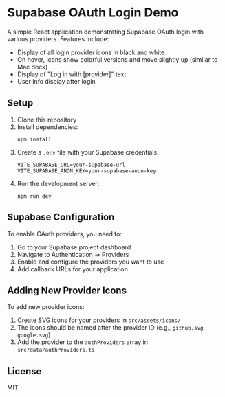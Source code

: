 # Supabase OAuth Login Demo

A simple React application demonstrating Supabase OAuth login with various providers. Features include:

- Display of all login provider icons in black and white
- On hover, icons show colorful versions and move slightly up (similar to Mac dock)
- Display of "Log in with [provider]" text
- User info display after login

## Setup

1. Clone this repository
2. Install dependencies:
   ```
   npm install
   ```
3. Create a `.env` file with your Supabase credentials:
   ```
   VITE_SUPABASE_URL=your-supabase-url
   VITE_SUPABASE_ANON_KEY=your-supabase-anon-key
   ```
4. Run the development server:
   ```
   npm run dev
   ```

## Supabase Configuration

To enable OAuth providers, you need to:

1. Go to your Supabase project dashboard
2. Navigate to Authentication → Providers
3. Enable and configure the providers you want to use
4. Add callback URLs for your application

## Adding New Provider Icons

To add new provider icons:

1. Create SVG icons for your providers in `src/assets/icons/`
2. The icons should be named after the provider ID (e.g., `github.svg`, `google.svg`)
3. Add the provider to the `authProviders` array in `src/data/authProviders.ts`

## License

MIT
